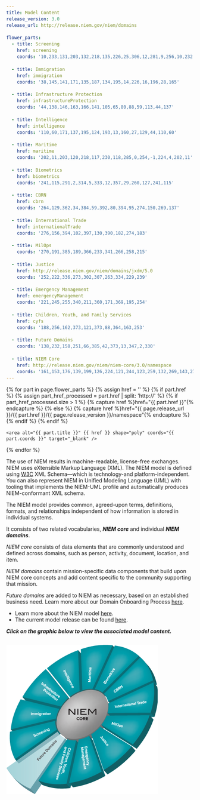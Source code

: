 ```yaml
---
title: Model Content
release_version: 3.0
release_url: http://release.niem.gov/niem/domains

flower_parts:
  - title: Screening
    href: screening
    coords: '10,233,131,203,132,218,135,226,25,306,12,281,9,256,10,232'

  - title: Immigration
    href: immigration
    coords: '38,145,141,171,135,187,134,195,14,226,16,196,28,165'

  - title: Infrastructure Protection
    href: infrastructureProtection
    coords: '44,138,146,163,166,141,105,65,80,88,59,113,44,137'

  - title: Intelligence
    href: intelligence
    coords: '110,60,171,137,195,124,193,13,160,27,129,44,110,60'

  - title: Maritime
    href: maritime
    coords: '202,11,203,120,218,117,230,118,285,0,254,-1,224,4,202,11'

  - title: Biometrics
    href: biometrics
    coords: '241,115,291,2,314,5,333,12,357,29,260,127,241,115'

  - title: CBRN
    href: cbrn
    coords: '264,129,362,34,384,59,392,80,394,95,274,150,269,137'

  - title: International Trade
    href: internationalTrade
    coords: '276,156,394,102,397,130,390,182,274,183'

  - title: MilOps
    coords: '270,191,385,189,366,233,341,266,258,215'

  - title: Justice
    href: http://release.niem.gov/niem/domains/jxdm/5.0
    coords: '252,222,336,273,302,307,263,334,229,239'

  - title: Emergency Management
    href: emergencyManagement
    coords: '221,245,255,340,211,360,171,369,195,254'

  - title: Children, Youth, and Family Services
    href: cyfs
    coords: '188,256,162,373,121,373,88,364,163,253'

  - title: Future Domains
    coords: '138,232,158,251,66,385,42,373,13,347,2,330'

  - title: NIEM Core
    href: http://release.niem.gov/niem/niem-core/3.0/namespace
    coords: '161,153,176,139,199,126,224,121,244,123,259,132,269,143,273,157,273,169,270,185,263,200,252,216,239,229,221,242,203,249,185,253,171,252,157,246,146,237,139,225,136,213,135,202,142,180,152,164'
---
```


<map name="flower-model-map" id="flower-model-map">
  {% for part in page.flower_parts %}
    {% assign href = '' %}
    {% if part.href %}
      {% assign part_href_processed = part.href | split: 'http://' %}
      {% if part_href_processed.size > 1 %}
        {% capture href %}href="{{ part.href }}"{% endcapture %}
      {% else %}
        {% capture href %}href="{{ page.release_url }}/{{ part.href }}/{{ page.release_version }}/namespace"{% endcapture %}
      {% endif %}
    {% endif %}

    <area alt="{{ part.title }}" {{ href }} shape="poly" coords="{{ part.coords }}" target="_blank" />
  {% endfor %}
</map>

The use of NIEM results in machine-readable, license-free exchanges. NIEM uses eXtensible Markup Language (XML). The NIEM model is defined using [W3C](http://www.w3.org/standards/xml/) XML Schema&mdash;which is technology-and platform-independent. You can also represent NIEM in Unified Modeling Language (UML) with tooling that implements the NIEM-UML profile and automatically produces NIEM-conformant XML schema.

The NIEM model provides common, agreed-upon terms, definitions, formats, and relationships independent of how information is stored in individual systems.

It consists of two related vocabularies, ***NIEM core*** and individual ***NIEM domains***.

*NIEM core* consists of data elements that are commonly understood and defined across domains, such as person, activity, document, location, and item.

*NIEM domains* contain mission-specific data components that build upon NIEM core concepts and add content specific to the community supporting that mission.

*Future domains* are added to NIEM as necessary, based on an established business need. Learn more about our Domain Onboarding Process [here](https://www.niem.gov/aboutniem/Pages/Domain-Onboarding.aspx).

* Learn more about the NIEM model [here](https://www.niem.gov/technical/Pages/The-Model.aspx).
* The current model release can be found [here](http://release.niem.gov/).

***Click on the graphic below to view the associated model content.***

<p style="margin-top: 2em;">
  <img src="./assets/flower-model.png" alt="Flower Model" height="400" width="407" id="flower-model" usemap="#flower-model-map" />
</p>

<script>
$(function() {
  var flowerBase,
      flowerBaseDimensions,
      flowerHover,
      flowerMap,
      flowerOverlay,
      flowerWrap;

  flowerBase = $('#flower-model');
  flowerBaseDimensions = {
    width: flowerBase.attr('width'),
    height: flowerBase.attr('height')
  };

  flowerMap = $(flowerBase.attr('usemap'));

  flowerOverlay = $('<img />', {
    width: flowerBaseDimensions.width,
    height: flowerBaseDimensions.height,
    src: './assets/transparent.png',
    usemap: flowerBase.attr('usemap')
  }).css({
    position: 'absolute',
    left: 0,
    top: 0,
    'z-index': 2
  });

  flowerHover = $('<img />', {
    src: './assets/flower-model-hover.png',
    width: flowerBaseDimensions.width
  }).css({
    position: 'absolute',
    left: 0,
    top: 0,
    'z-index': 1,
    display: 'none',
  });

  flowerWrap = flowerBase.wrapAll('<div />')
    .parent()
    .css({
      height: flowerBaseDimensions.height,
      width: flowerBaseDimensions.width,
      position: 'relative',
      overflow: 'hidden',
    });

  $('area', flowerMap).hover(function() {
    var offset;

    offset = $(this).index() * flowerBaseDimensions.height * -1;

    flowerHover
      .stop(true, true)
      .css('top', offset)
      .fadeIn();
  }, function() {
    flowerHover
      .fadeOut({
        queue: false,
        complete: function() {
          flowerHover.css('top', 0);
        }
      });
  });

  flowerWrap
    .prepend(flowerHover)
    .prepend(flowerOverlay);

  flowerBase.removeAttr('usemap');
});
</script>
